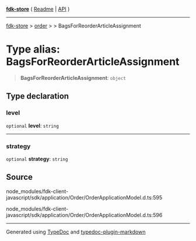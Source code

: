 [**fdk-store**](../../../README.md) ( [Readme](../../../README.md) \| [API](../../../API.md) )

---

[fdk-store](../../../API.md) > [order](../../README.md) > [<internal>](../README.md) > BagsForReorderArticleAssignment

# Type alias: BagsForReorderArticleAssignment

> **BagsForReorderArticleAssignment**: `object`

## Type declaration

### level

`optional` **level**: `string`

---

### strategy

`optional` **strategy**: `string`

## Source

node_modules/fdk-client-javascript/sdk/application/Order/OrderApplicationModel.d.ts:595

node_modules/fdk-client-javascript/sdk/application/Order/OrderApplicationModel.d.ts:596

---

Generated using [TypeDoc](https://typedoc.org/) and [typedoc-plugin-markdown](https://www.npmjs.com/package/typedoc-plugin-markdown)
